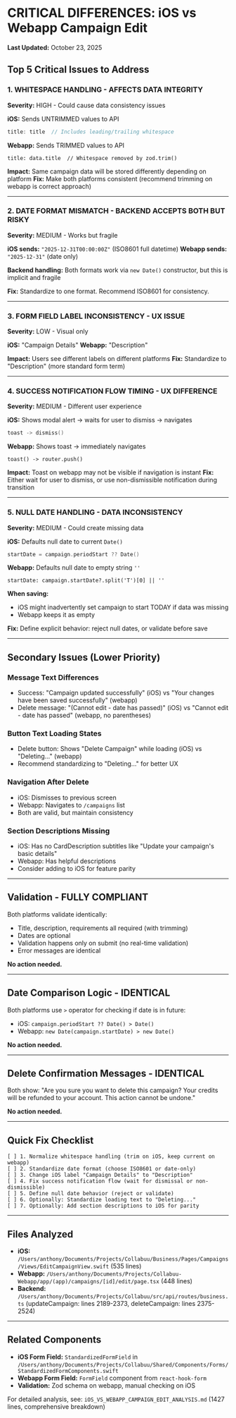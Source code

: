 # CRITICAL DIFFERENCES: iOS vs Webapp Campaign Edit

**Last Updated:** October 23, 2025

## Top 5 Critical Issues to Address

### 1. WHITESPACE HANDLING - AFFECTS DATA INTEGRITY
**Severity:** HIGH - Could cause data consistency issues

**iOS:** Sends UNTRIMMED values to API
```swift
title: title  // Includes leading/trailing whitespace
```

**Webapp:** Sends TRIMMED values to API
```tsx
title: data.title  // Whitespace removed by zod.trim()
```

**Impact:** Same campaign data will be stored differently depending on platform
**Fix:** Make both platforms consistent (recommend trimming on webapp is correct approach)

---

### 2. DATE FORMAT MISMATCH - BACKEND ACCEPTS BOTH BUT RISKY
**Severity:** MEDIUM - Works but fragile

**iOS sends:** `"2025-12-31T00:00:00Z"` (ISO8601 full datetime)
**Webapp sends:** `"2025-12-31"` (date only)

**Backend handling:** Both formats work via `new Date()` constructor, but this is implicit and fragile

**Fix:** Standardize to one format. Recommend ISO8601 for consistency.

---

### 3. FORM FIELD LABEL INCONSISTENCY - UX ISSUE
**Severity:** LOW - Visual only

**iOS:** "Campaign Details"
**Webapp:** "Description"

**Impact:** Users see different labels on different platforms
**Fix:** Standardize to "Description" (more standard form term)

---

### 4. SUCCESS NOTIFICATION FLOW TIMING - UX DIFFERENCE
**Severity:** MEDIUM - Different user experience

**iOS:** Shows modal alert → waits for user to dismiss → navigates
```swift
toast -> dismiss()
```

**Webapp:** Shows toast → immediately navigates
```tsx
toast() -> router.push()
```

**Impact:** Toast on webapp may not be visible if navigation is instant
**Fix:** Either wait for user to dismiss, or use non-dismissible notification during transition

---

### 5. NULL DATE HANDLING - DATA INCONSISTENCY
**Severity:** MEDIUM - Could create missing data

**iOS:** Defaults null date to current `Date()`
```swift
startDate = campaign.periodStart ?? Date()
```

**Webapp:** Defaults null date to empty string `''`
```tsx
startDate: campaign.startDate?.split('T')[0] || ''
```

**When saving:**
- iOS might inadvertently set campaign to start TODAY if data was missing
- Webapp keeps it as empty

**Fix:** Define explicit behavior: reject null dates, or validate before save

---

## Secondary Issues (Lower Priority)

### Message Text Differences
- Success: "Campaign updated successfully" (iOS) vs "Your changes have been saved successfully" (webapp)
- Delete message: "(Cannot edit - date has passed)" (iOS) vs "Cannot edit - date has passed" (webapp, no parentheses)

### Button Text Loading States
- Delete button: Shows "Delete Campaign" while loading (iOS) vs "Deleting..." (webapp)
- Recommend standardizing to "Deleting..." for better UX

### Navigation After Delete
- iOS: Dismisses to previous screen
- Webapp: Navigates to `/campaigns` list
- Both are valid, but maintain consistency

### Section Descriptions Missing
- iOS: Has no CardDescription subtitles like "Update your campaign's basic details"
- Webapp: Has helpful descriptions
- Consider adding to iOS for feature parity

---

## Validation - FULLY COMPLIANT

Both platforms validate identically:
- Title, description, requirements all required (with trimming)
- Dates are optional
- Validation happens only on submit (no real-time validation)
- Error messages are identical

**No action needed.**

---

## Date Comparison Logic - IDENTICAL

Both platforms use `>` operator for checking if date is in future:
- iOS: `campaign.periodStart ?? Date() > Date()`
- Webapp: `new Date(campaign.startDate) > new Date()`

**No action needed.**

---

## Delete Confirmation Messages - IDENTICAL

Both show: "Are you sure you want to delete this campaign? Your credits will be refunded to your account. This action cannot be undone."

**No action needed.**

---

## Quick Fix Checklist

```
[ ] 1. Normalize whitespace handling (trim on iOS, keep current on webapp)
[ ] 2. Standardize date format (choose ISO8601 or date-only)
[ ] 3. Change iOS label "Campaign Details" to "Description"
[ ] 4. Fix success notification flow (wait for dismissal or non-dismissible)
[ ] 5. Define null date behavior (reject or validate)
[ ] 6. Optionally: Standardize loading text to "Deleting..."
[ ] 7. Optionally: Add section descriptions to iOS for parity
```

---

## Files Analyzed

- **iOS:** `/Users/anthony/Documents/Projects/Collabuu/Business/Pages/Campaigns/Views/EditCampaignView.swift` (535 lines)
- **Webapp:** `/Users/anthony/Documents/Projects/Collabuu-Webapp/app/(app)/campaigns/[id]/edit/page.tsx` (448 lines)
- **Backend:** `/Users/anthony/Documents/Projects/Collabuu/src/api/routes/business.ts` (updateCampaign: lines 2189-2373, deleteCampaign: lines 2375-2524)

---

## Related Components

- **iOS Form Field:** `StandardizedFormField` in `/Users/anthony/Documents/Projects/Collabuu/Shared/Components/Forms/StandardizedFormComponents.swift`
- **Webapp Form Field:** `FormField` component from `react-hook-form`
- **Validation:** Zod schema on webapp, manual checking on iOS

For detailed analysis, see: `iOS_VS_WEBAPP_CAMPAIGN_EDIT_ANALYSIS.md` (1427 lines, comprehensive breakdown)
